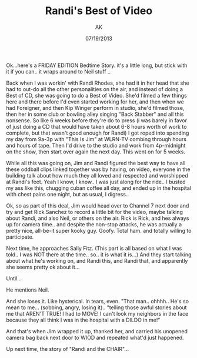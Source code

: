 ﻿---
author: AK
date: 07/19/2013
description: Behind the scenes for the production of the Randi Rhodes Best of Video.
title: Randi's Best of Video
---

Ok...here's a FRIDAY EDITION Bedtime Story. it's a little long, but stick with it if you can.. it wraps around to Neil stuff ..

Back when I was workin' with Randi Rhodes, she had it in her head that she had to out-do all the other personalities on the air, and instead of doing a Best of CD, she was going to do a Best of Video. She'd filmed a few things here and there before I'd even started working for her, and then when we had Foreigner, and then Kip Winger perform in studio, she'd filmed those, then her in some club or bowling alley singing "Back Stabber" and all this nonsense. So like 6 weeks before they're do to press (i was barely in favor of just doing a CD that would have taken about 6-8 hours worth of work to complete, but that wasn't good enough for Randi) I got roped into spending my day from 9a-3p with "This Is Jim" at WLRN-TV combing through hours and hours of tape. Then I'd drive to the studio and work from 4p-midnight on the show, then start over again the next day. This went on for 5 weeks.

While all this was going on, Jim and Randi figured the best way to have all these oddball clips linked together was by having, on video, everyone in the building talk about how much they all loved and respected and worshipped at Randi's feet. Yeah I know, I know.. I was just along for the ride.. I busted my ass like this, chugging cuban coffee all day, and ended up in the hospital with chest pains one night, but as usual, I digress..

Ok, so as part of this deal, Jim would head over to Channel 7 next door and try and get Rick Sanchez to record a little bit for the video, maybe talking about Randi, and also Neil, or others on the air. Rick is Rick, and hes always up for camera time.. and despite the non-stop attacks, he was actually a pretty nice, all-be-it super kooky guy. Goofy. Total ham. and totally willing to participate.

Next time, he approaches Sally Fitz. (This part is all based on what I was told.. I was NOT there at the time.. so.. it is what it is...) And they start talking about what he's working on, and Randi this, and Randi that, and apparently she seems pretty ok about it...

Until...

He mentions Neil.

And she loses it. Like hysterical. In tears, even. "That man.. ohhhh.. He's so mean to me... (sobbing, angry, losing it).. "telling those awful stories about me that AREN'T TRUE! I had to MOVE! I can't look my neighbors in the face because they all think I was in the hospital with a DILDO in me!"

And that's when Jim wrapped it up, thanked her, and carried his unopened camera bag back next door to WIOD and repeated what'd just happened.

Up next time, the story of "Randi and the CHAIR"...

